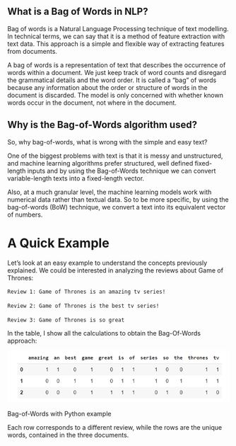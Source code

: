 ## What is a Bag of Words in NLP?
Bag of words is a Natural Language Processing technique of text modelling. In technical terms, we can say that it is a method of feature extraction with text data. This approach is a simple and flexible way of extracting features from documents.

A bag of words is a representation of text that describes the occurrence of words within a document. We just keep track of word counts and disregard the grammatical details and the word order. It is called a “bag” of words because any information about the order or structure of words in the document is discarded. The model is only concerned with whether known words occur in the document, not where in the document.

## Why is the Bag-of-Words algorithm used?
So, why bag-of-words, what is wrong with the simple and easy text?  

One of the biggest problems with text is that it is messy and unstructured, and machine learning algorithms prefer structured, well defined fixed-length inputs and by using the Bag-of-Words technique we can convert variable-length texts into a fixed-length vector.

Also, at a much granular level, the machine learning models work with numerical data rather than textual data. So to be more specific, by using the bag-of-words (BoW) technique, we convert a text into its equivalent vector of numbers.

# A Quick Example
Let’s look at an easy example to understand the concepts previously explained. We could be interested in analyzing the reviews about Game of Thrones:

    Review 1: Game of Thrones is an amazing tv series!
    
    Review 2: Game of Thrones is the best tv series!
    
    Review 3: Game of Thrones is so great


In the table, I show all the calculations to obtain the Bag-Of-Words approach:

![img.png](assets/img.png)

Bag-of-Words with Python  example

Each row corresponds to a different review, while the rows are the unique words, contained in the three documents.